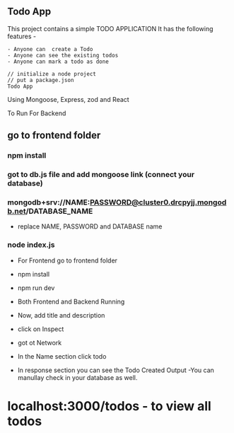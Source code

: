 ## Todo App
  
  This project  contains a simple TODO APPLICATION
  It has the following features -

    - Anyone can  create a Todo 
    - Anyone can see the existing todos
    - Anyone can mark a todo as done 

    // initialize a node project
    // put a package.json
    Todo App
Using Mongoose, Express, zod and React

To Run
For Backend

## go to frontend folder

 ### npm install

### got to db.js file and add mongoose link (connect your database)

### mongodb+srv://NAME:PASSWORD@cluster0.drcpyjj.mongodb.net/DATABASE_NAME

- replace NAME, PASSWORD and DATABASE name

### node index.js

 - For Frontend go to frontend folder

- npm install
- npm run dev
- Both Frontend and Backend Running

- Now, add title and description
- click on Inspect
- got ot Network
- In the Name section click todo
- In response section you can see the Todo Created Output
-You can manullay check in your database as well.
# localhost:3000/todos - to view all todos
